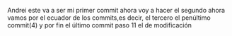Andrei
este va a ser mi primer commit
ahora voy a hacer el segundo
ahora vamos por el ecuador de los commits,es decir, el tercero
el penúltimo commit(4)
y por fin el último commit 
paso 11 el de modificación

